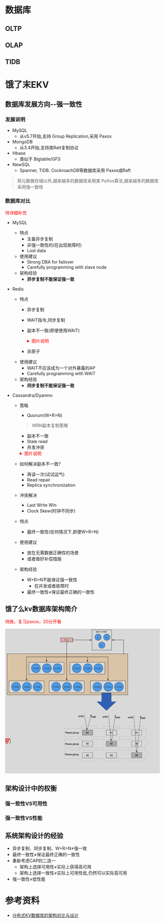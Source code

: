 # 数据库

## OLTP

## OLAP

## TIDB

# 饿了末EKV

## 数据库发展方向--强一致性

### 发展说明

- MySQL
  - 从v5.7开始,支持 Group Replication,采用 Paxos
- MongoDB
  - 从3.4开始,支持类Ratt复制协议
- Hbase
  - 类似于 Bigtable/GFS
- NewSQL
  - Spanner, TiDB. CockroachDB等数据库采用 Paxos或Raft

> 除元数据存储以外,越来越多的数据库采用类 PaXos算法,越来越多的数据库采用强一致性

### 数据库对比

<p style="color:red;">
待详细补充
</p>

- MySQL
  - 特点
    - 主备异步复制
    - 非强一致性的(在出现故障时)
    - Lost data
  - 使用建议
    - Strong DBA for failover
    - Carefully programming with slave node
  - 架构经验
    - **异步复制不能保证强一致**

- Redis
  - 特点
    - 异步复制
    - WAIT指令,同步复制
    - 副本不一致(即便使用WAiT)

      <details>
      <summary style="color:red;">图片说明</summary>

      ![database-1](./image/database-1.png)
      </details>

    - 非原子
  - 使用建议
    - WAIT不应该成为一个对外暴露的AP
    - Carefully programming with WAIT
  - 架构经验
    - **同步复制不能保证强一致**

- Cassandra/Dyanmo
  - 策略
    -  Quorum(W+R>N)
      > WRN副本复制策略
      - 副本不一致
      - Stale read
      - 并发冲突

      <details>
      <summary style="color:red;">图片说明</summary>

      ![database-2](./image/database-2.png)
      </details>
  - 如何解决副本不一致?
    - 再读一次(试试运气)
    - Read repair
    - Replica synchronization
  - 冲突解决
    - Last Write Win
    - Clock Skew(时钟不同步)
  - 特点
    - 最终一致性(任何情况下,即便W+R>N)
  - 使用建议
    - 放在无需数据正确性的场景
    - 或者做好补偿措施
  - 架构经验
    - W+R>N不能保证强一致性
      - 在并发或者故障时
    - 最终一致性≠保证最终正确的一致性


## 饿了么kv数据库架构简介

<p style="color:red;">
待做，复习paxos，20分开看
</p>

![database-3](./image/database-3.png)

## 架构设计中的权衡

### 强一致性VS可用性

### 强一致性VS性能

## 系统架构设计的经验

- 异步复制、同步复制、W+R>N≠强一致
- 最终一致性≠保证最终正确的一致性
- 重新考虑CAP的二选一
  - 架构上选择可用性≠实际上获得高可用
  - 架构上选择一致性≠实际上可用性低,仍然可以实际高可用
- 强一致性≠低性能


# 参考资料

- [分布式KV数据库的架构对比与设计](https://dbaplus.cn/new_video/detail/54.html)

